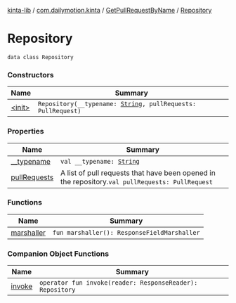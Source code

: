 [kinta-lib](../../../index.md) / [com.dailymotion.kinta](../../index.md) / [GetPullRequestByName](../index.md) / [Repository](./index.md)

# Repository

`data class Repository`

### Constructors

| Name | Summary |
|---|---|
| [&lt;init&gt;](-init-.md) | `Repository(__typename: `[`String`](https://kotlinlang.org/api/latest/jvm/stdlib/kotlin/-string/index.html)`, pullRequests: PullRequest)` |

### Properties

| Name | Summary |
|---|---|
| [__typename](__typename.md) | `val __typename: `[`String`](https://kotlinlang.org/api/latest/jvm/stdlib/kotlin/-string/index.html) |
| [pullRequests](pull-requests.md) | A list of pull requests that have been opened in the repository.`val pullRequests: PullRequest` |

### Functions

| Name | Summary |
|---|---|
| [marshaller](marshaller.md) | `fun marshaller(): ResponseFieldMarshaller` |

### Companion Object Functions

| Name | Summary |
|---|---|
| [invoke](invoke.md) | `operator fun invoke(reader: ResponseReader): Repository` |
